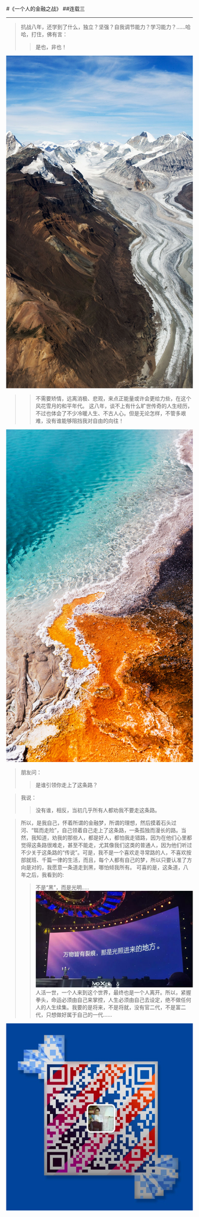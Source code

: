 #《一个人的金融之战》
##连载三
***
>抗战八年，还学到了什么，独立？坚强？自我调节能力？学习能力？……哈哈，打住，佛有言：
>>是也，非也！﻿﻿﻿﻿﻿﻿﻿

![](./_image/04-05.jpg)

>>不需要矫情，远离消极、悲观，来点正能量或许会更给力些，在这个风花雪月的和平年代。
> 这八年，谈不上有什么旷世传奇的人生经历，不过也体会了不少冷暖人生、不古人心。但是无论怎样，不管多艰难，没有谁能够阻挡我对自由的向往！﻿﻿﻿﻿﻿﻿﻿

![](./_image/04-06.jpg)
>朋友问：
>>是谁引领你走上了这条路？

>我说：
>>没有谁，相反，当初几乎所有人都劝我不要走这条路。

> 所以，是我自己，怀着所谓的金融梦，所谓的理想，然后摸着石头过河、“铤而走险”，自己领着自己走上了这条路，一条孤独而漫长的路。当然，我知道，劝我的那些人，都是好人，都怕我走错路，因为在他们心里都觉得这条路很难走，甚至不能走，尤其像我们这类的普通人，因为他们听过不少关于这条路的“传说”。可是，我不是一个喜欢走寻常路的人，不喜欢按部就班、千篇一律的生活，而且，每个人都有自己的梦，所以只要认准了方向是对的，我愿意一条道走到黑，哪怕倾我所有。
可喜的是，这条道，八年之后，我看到的:
>>不是“黑”，而是光明…..﻿﻿﻿﻿
![](./_image/mmexport1483412064720.jpg)
> 人活一世，一个人来到这个世界，最终也是一个人离开。所以，紧握拳头，命运必须由自己来掌控，人生必须由自己去设定，绝不做任何人的人生续集。我要的是将来，不是将就，没有官二代，不是富二代，只想做好属于自己的一代……﻿﻿﻿﻿﻿﻿﻿﻿

![](./_image/weixinerweima.jpeg)

